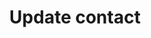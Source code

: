 ---
title: Update contact
excerpt: >-
  The method is used to update the contact's data, except for the contact ID
  field.<br>In case of updating a deleted contact, this contact is restored.
api:
  file: yespo.json
  operationId: updateContact
hidden: false
---
